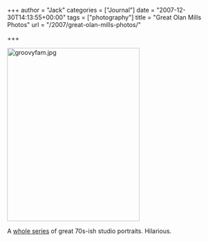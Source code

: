 +++
author = "Jack"
categories = ["Journal"]
date = "2007-12-30T14:13:55+00:00"
tags = ["photography"]
title = "Great Olan Mills Photos"
url = "/2007/great-olan-mills-photos/"

+++

<img src="/files/groovyfam.jpg" alt="groovyfam.jpg" border="0" width="306" height="400" />

A [whole series][1] of great 70s-ish studio portraits. Hilarious.

 [1]: http://listoftheday.blogspot.com/2007/09/great-olan-mills-photos.html